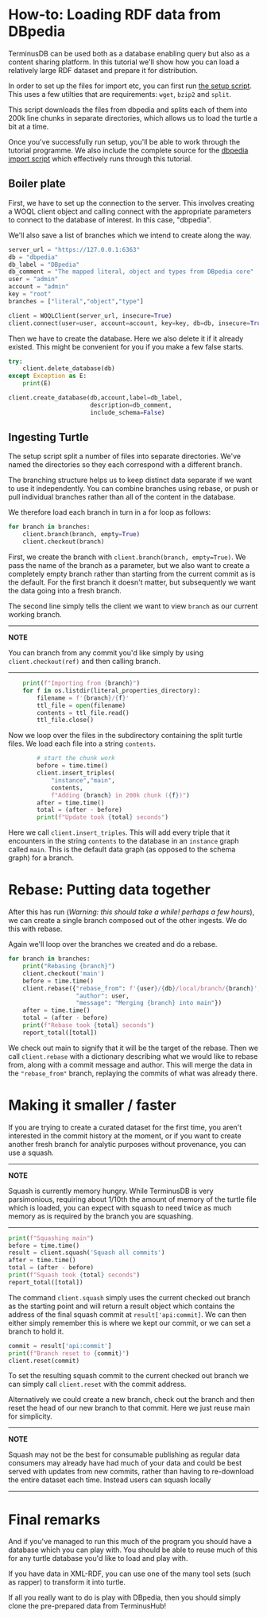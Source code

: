 # How-to: Loading RDF data from DBpedia

TerminusDB can be used both as a database enabling query but also as a content sharing platform. In this tutorial we'll show how you can load a relatively large RDF dataset and prepare it for distribution.

In order to set up the files for import etc, you can first run [the setup script](./setup.py). This uses a few utilties that are requirements: `wget`, `bzip2` and `split`.

This script downloads the files from dbpedia and splits each of them into 200k line chunks in separate directories, which allows us to load the turtle a bit at a time.

Once you've successfully run setup, you'll be able to work through the tutorial programme.  We also include the complete source for the [dbpedia import script](./dbpedia.py) which effectively runs through this tutorial.

## Boiler plate

First, we have to set up the connection to the server. This involves creating a WOQL client object and calling connect with the appropriate parameters to connect to the database of interest. In this case, "dbpedia".

We'll also save a list of branches which we intend to create along the way.

```python
server_url = "https://127.0.0.1:6363"
db = "dbpedia"
db_label = "DBpedia"
db_comment = "The mapped literal, object and types from DBpedia core"
user = "admin"
account = "admin"
key = "root"
branches = ["literal","object","type"]

client = WOQLClient(server_url, insecure=True)
client.connect(user=user, account=account, key=key, db=db, insecure=True)
```

Then we have to create the database. Here we also delete it if it already existed. This might be convenient for you if you make a few false starts.

```python
try:
    client.delete_database(db)
except Exception as E:
    print(E)

client.create_database(db,account,label=db_label,
                       description=db_comment,
                       include_schema=False)
```

## Ingesting Turtle

The setup script split a number of files into separate directories. We've named the directories so they each correspond with a different branch.

The branching structure helps us to keep distinct data separate if we want to use it independently. You can combine branches using rebase, or push or pull individual branches rather than all of the content in the database.

We therefore load each branch in turn in a for loop as follows:

```python
for branch in branches:
    client.branch(branch, empty=True)
    client.checkout(branch)
```

First, we create the branch with `client.branch(branch, empty=True)`. We pass the name of the branch as a parameter, but we also want to create a completely empty branch rather than starting from the current commit as is the default. For the first branch it doesn't matter, but subsequently we want the data going into a fresh branch.

The second line simply tells the client we want to view `branch` as our current working branch.


---
**NOTE**

You can branch from any commit you'd like simply by using `client.checkout(ref)` and then calling branch.

---

```python
    print(f"Importing from {branch}")
    for f in os.listdir(literal_properties_directory):
        filename = f'{branch}/{f}'
        ttl_file = open(filename)
        contents = ttl_file.read()
        ttl_file.close()
```

Now we loop over the files in the subdirectory containing the split turtle files. We load each file into a string `contents`.

```python
        # start the chunk work
        before = time.time()
        client.insert_triples(
            "instance","main",
            contents,
            f"Adding {branch} in 200k chunk ({f})")
        after = time.time()
        total = (after - before)
        print(f"Update took {total} seconds")
```

Here we call `client.insert_triples`. This will add every triple that it encounters in the string `contents` to the database in an `instance` graph called `main`. This is the default data graph (as opposed to the schema graph) for a branch.

# Rebase: Putting data together

After this has run (*Warning: this should take a while! perhaps a few hours*), we can create a single branch composed out of the other ingests. We do this with rebase.

Again we'll loop over the branches we created and do a rebase.

```python
for branch in branches:
    print("Rebasing {branch}")
    client.checkout('main')
    before = time.time()
    client.rebase({"rebase_from": f'{user}/{db}/local/branch/{branch}',
                   "author": user,
                   "message": "Merging {branch} into main"})
    after = time.time()
    total = (after - before)
    print(f"Rebase took {total} seconds")
    report_total([total])
```
We check out main to signify that it will be the target of the rebase. Then we call `client.rebase` with a dictionary describing what we would like to rebase from, along with a commit message and author. This will merge the data in the `"rebase_from"` branch, replaying the commits of what was already there.

# Making it smaller / faster

If you are trying to create a curated dataset for the first time, you aren't interested in the commit history at the moment, or if you want to create another fresh branch for analytic purposes without provenance, you can use a squash.

---
**NOTE**

Squash is currently memory hungry. While TerminusDB is very parsimonious, requiring about 1/10th the amount of memory of the turtle file which is loaded, you can expect with squash to need twice as much memory as is required by the branch you are squashing.

---


```python
print(f"Squashing main")
before = time.time()
result = client.squash('Squash all commits')
after = time.time()
total = (after - before)
print(f"Squash took {total} seconds")
report_total([total])
```

The command `client.squash` simply uses the current checked out branch as the starting point and will return a result object which contains the address of the final squash commit at `result['api:commit]`. We can then either simply remember this is where we kept our commit, or we can set a branch to hold it.


```python
commit = result['api:commit']
print(f"Branch reset to {commit}")
client.reset(commit)
```

To set the resulting squash commit to the current checked out branch we can simply call `client.reset` with the commit address.

Alternatively we could create a new branch, check out the branch and then reset the head of our new branch to that commit. Here we just reuse main for simplicity.

---
**NOTE**

Squash may not be the best for consumable publishing as regular data consumers may already have had much of your data and could be best served with updates from new commits, rather than having to re-download the entire dataset each time. Instead users can squash locally

---

# Final remarks

And if you've managed to run this much of the program you should have a database which you can play with. You should be able to reuse much of this for any turtle database you'd like to load and play with.

If you have data in XML-RDF, you can use one of the many tool sets (such as rapper) to transform it into turtle.

If all you really want to do is play with DBpedia, then you should simply clone the pre-prepared data from TerminusHub!

